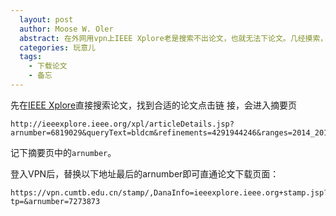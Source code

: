 ```yaml
---
  layout: post
  author: Moose W. Oler
  abstract: 在外网用vpn上IEEE Xplore老是搜索不出论文，也就无法下论文。几经摸索，找到一条折衷之道。
  categories: 玩意儿
  tags:
    - 下载论文
    - 备忘
---
```


先在[IEEE Xplore](http://ieeexplore.ieee.org)直接搜索论文，找到合适的论文点击链
接，会进入摘要页

    http://ieeexplore.ieee.org/xpl/articleDetails.jsp?arnumber=6819029&queryText=bldcm&refinements=4291944246&ranges=2014_2016_Year&searchField=Search_All

记下摘要页中的`arnumber`。

登入VPN后，替换以下地址最后的arnumber即可直通论文下载页面：

    https://vpn.cumtb.edu.cn/stamp/,DanaInfo=ieeexplore.ieee.org+stamp.jsp?tp=&arnumber=7273873


